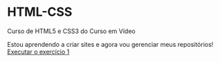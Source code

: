 # HTML-CSS
 
 Curso de HTML5 e CSS3 do Curso em Vídeo

 Estou aprendendo a criar sites e agora vou gerenciar meus repositórios!
 <br>
 <a href="https://matheusjoseaparecido.github.io/HTML-CSS/Exerc%C3%ADcios/Ex001/index.html">Executar o exercício 1</a>
